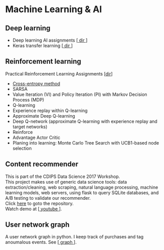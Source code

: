 # Machine Learning & AI

## Deep learning    
<p>
<ul>
<li> Deep learning AI assignments    
  [<a href="https://github.com/trangel/Data-Science/blob/master/deep_learning_ai"> dir </a>] 
</li>
<li> Keras transfer learning
  [<a href="https://github.com/trangel/Data-Science/blob/master/tensorflow/keras_transfer_learning"> dir </a>]    
</li>
</ul>
</p>

## Reinforcement learning
Practical Reinforcement Learning Assignments
[<a href="https://github.com/trangel/Data-Science/blob/master/reinforcement_learning">dir</a>]
* [Cross-entropy method](reinforcement_learning/crossentroy_method.ipynb)    
* SARSA    
* Value Iteration (VI) and Policy Iteration (PI) with Markov Decision Process (MDP)    
* Q-learning      
* Experience replay within Q-learning   
* Approximate Deep Q-learning   
* Deep Q-network (approximate Q-learning with experience replay and target networks)      
* Reinforce    
* Advantage Actor Critic     
* Planing into learning: Monte Carlo Tree Search with UCB1-based node selection      


## Content recommender
This is part of the CDIPS Data Science 2017 Workshop.   
This project makes use of generic data science tools: data extraction/cleaning, web scraping, natural language processing, machine learning models, web servers, using flask to query SQLite databases, and A/B testing to validate our recommender.    
Click <a href="https://github.com/hannahlb/CDIPS_Content_Rec">here</a> to goto the repository.   
Watch demo at
[<a href="https://www.youtube.com/watch?v=uG6rSvYlhog&feature=youtu.be"> youtube </a>].


## User network graph
A user network graph in python.
I keep track of purchases and tag anoumalous events.
See [<a href="https://github.com/trangel/Data-Science/tree/master/tracking-purchases"> graph </a>].



